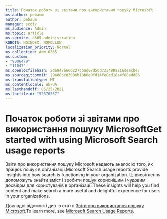 ```yaml
---
title: Початок роботи зі звітами про використання пошуку Microsoft
ms.author: pebaum
author: pebaum
manager: scotv
ms.audience: Admin
ms.topic: article
ms.service: o365-administration
ROBOTS: NOINDEX, NOFOLLOW
localization_priority: Normal
ms.collection: Adm_O365
ms.custom:
- "9006479"
- "11047"
ms.openlocfilehash: 2da847a66d227cbad07d56d733488a216deacbe7
ms.sourcegitcommit: 29a88bc83086b18b0e0fd14fe8ed18a4f88edd06
ms.translationtype: MT
ms.contentlocale: uk-UA
ms.lasthandoff: 05/25/2021
ms.locfileid: "52676557"
---
```

# <a name="get-started-with-using-microsoft-search-usage-reports"></a><span data-ttu-id="509fc-102">Початок роботи зі звітами про використання пошуку Microsoft</span><span class="sxs-lookup"><span data-stu-id="509fc-102">Get started with using Microsoft Search usage reports</span></span>

<span data-ttu-id="509fc-103">Звіти про використання пошуку Microsoft надають аналосію того, як працює пошук в організації.</span><span class="sxs-lookup"><span data-stu-id="509fc-103">Microsoft Search usage reports provide insights into how search is functioning in your organization.</span></span> <span data-ttu-id="509fc-104">Ці висвітлення допоможуть знайти вміст і зробити пошук кориснішим і чудовим досвідом для користувачів в організації.</span><span class="sxs-lookup"><span data-stu-id="509fc-104">These insights will help you find content and make search a more useful and delightful experience for users in your organizations.</span></span>

<span data-ttu-id="509fc-105">Докладні відомості див. в статті [Звіти про використання пошуку Microsoft.](https://go.microsoft.com/fwlink/?linkid=2152048)</span><span class="sxs-lookup"><span data-stu-id="509fc-105">To learn more, see [Microsoft Search Usage Reports](https://go.microsoft.com/fwlink/?linkid=2152048).</span></span>
